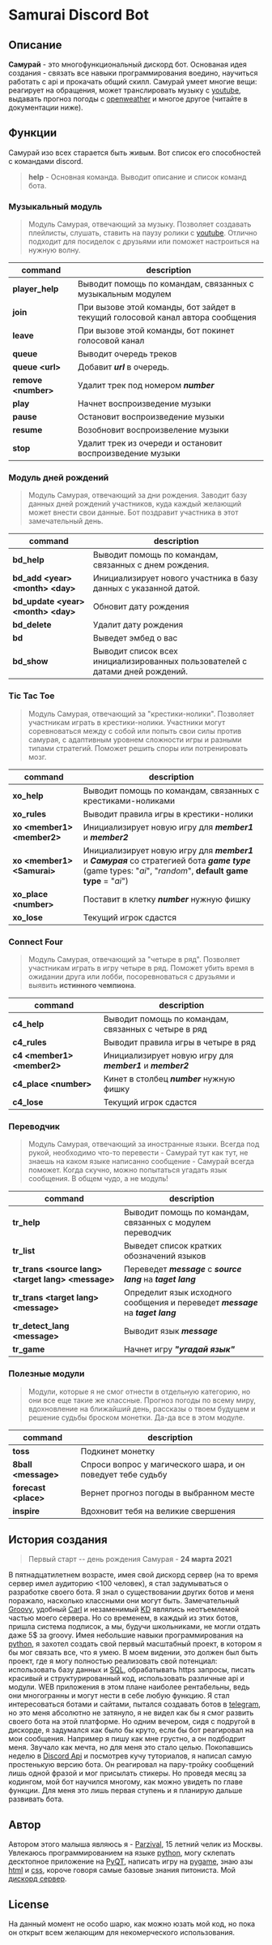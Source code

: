 # Samurai Discord Bot

## Описание
**Самурай** - это многофункциональный дискорд бот. Основаная идея создания - связать все навыки программирования воедино, научиться работать с api и прокачать общий скилл. Самурай умеет многие вещи: реагирует на обращения, может транслировать музыку с [youtube](https://www.youtube.com/), выдавать прогноз погоды с [openweather](https://openweathermap.org/) и многое другое (читайте в документации ниже).

## Функции
Самурай изо всех старается быть живым. Вот список его способностей с командами discord.

> **help** - Основная команда. Выводит описание и список команд бота. 

### Музыкальный модуль
> Модуль Самурая, отвечающий за музыку. 
Позволяет создавать плейлисты, слушать, ставить на паузу ролики с [youtube](https://www.youtube.com/).
Отлично подходит для посиделок с друзьями или поможет настроиться на нужную волну.

| command | description |
| --- | --- |
| **player_help** |  Выводит помощь по командам, связанных с музыкальным модулем |
| **join** | При вызове этой команды, бот зайдет в текущий голосовой канал автора сообщения |
| **leave** | При вызове этой команды, бот покинет голосовой канал |
| **queue** | Выводит очередь треков |
| **queue \<url>** | Добавит ***url*** в очередь. |
| **remove \<number>** | Удалит трек под номером ***number*** |
| **play** | Начнет воспроизведение музыки |
| **pause** | Остановит воспроизведение музыки |
| **resume** | Возобновит воспроизвеление музыки |
| **stop** | Удалит трек из очереди и остановит воспроизведение музыки |

### Модуль дней рождений
> Модуль Самурая, отвечающий за дни рождения.
Заводит базу данных дней рождений участников, куда каждый желающий может внести свои данные. Бот поздравит участника в этот замечательный день.

| command | description |
| --- | --- |
| **bd_help** | Выводит помощь по командам, связанных с днем рождения. |
| **bd_add \<year> \<month> \<day>** | Инициализирует нового участника в базу данных с указанной датой. |
| **bd_update \<year> \<month> \<day>** | Обновит дату рождения |
| **bd_delete**| Удалит дату рождения |
| **bd** | Выведет эмбед о вас |
| **bd_show** | Выводит список всех инициализированных пользователей с датами дней рождений. |

### Tic Tac Toe
> Модуль Самурая, отвечающий за "крестики-нолики".
Позволяет участникам играть в крестики-нолики. Участники могут соревноваться между с собой или попыть свои силы против самурая, с адаптивным уровнем сложности игры и разными типами стратегий.
Поможет решить споры или потренировать мозг.

| command | description |
| --- | --- |
| **xo_help** | Выводит помощь по командам, связанных с крестиками-ноликами |
| **xo_rules** | Выводит правила игры в крестики-нолики |
| **xo \<member1> \<member2>** | Инициализирует новую игру для ***member1*** и ***member2*** |
| **xo \<member1> \<Samurai> <game type>** | Инициализирует новую игру для ***member1*** и ***Самурая*** со стратегией бота ***game type*** (game types: "*ai*", "*random*", **default game type** = "*ai*") |
| **xo_place \<number>** | Поставит в клетку ***number*** нужную фишку |
| **xo_lose** | Текущий игрок сдастся |

### Connect Four
> Модуль Самурая, отвечающий за "четыре в ряд".
Позволяет участникам играть в игру четыре в ряд. 
Поможет убить время в ожидании друга или лобби, посоревноваться с друзьями и выявить **истинного чемпиона**.

| command | description |
| --- | --- |
| **c4_help** | Выводит помощь по командам, связанных с четыре в ряд |
| **c4_rules** | Выводит правила игры в четыре в ряд |
| **c4 \<member1> \<member2>** | Инициализирует новую игру для ***member1*** и ***member2*** |
| **c4_place \<number>** | Кинет в столбец ***number*** нужную фишку |
| **c4_lose** | Текущий игрок сдастся |

### Переводчик
> Модуль Самурая, отвечающий за иностранные языки.
Всегда под рукой, необходимо что-то перевести - Самурай тут как тут, не знаешь на каком языке написанно сообщение - Самурай всегда поможет. Когда скучно, можно попытаться угадать язык сообщения. В общем чудо, а не модуль!

| command | description |
| --- | --- |
| **tr_help** | Выводит помощь по командам, связанных с модулем переводчик |
| **tr_list** | Выведет список кратких обозначений языков  |
| **tr_trans \<source lang> \<target lang> \<message>** | Переведет ***message*** с ***source lang*** на ***taget lang*** |
| **tr_trans \<target lang> \<message>** | Определит язык исходного сообщения и переведет ***message*** на ***taget lang*** |
| **tr_detect_lang \<message>** | Выводит язык ***message*** |
| **tr_game** | Начнет игру ***"угадай язык"*** |

### Полезные модули
> Модули, которые я не смог отнести в отдельную категорию, но они все еще такие же классные.
Прогноз погоды по всему миру, вдохновление на ближайший день, рассказы о твоем будущем и решение судьбы броском монетки. Да-да все в этом модуле.

| command | description |
| --- | --- |
| **toss** | Подкинет монетку |
| **8ball \<message>** | Спроси вопрос у магического шара, и он поведует тебе судьбу |
| **forecast \<place>** | Вернет прогноз погоды в выбранном месте |
| **inspire** | Вдохновит тебя на великие свершения |

## История создания
> Первый старт -- день рождения Самурая - **24 марта 2021**

В пятнадцатилетнем возрасте, имея свой дискорд сервер (на то время сервер имел аудиторию <100 человек), я стал задумываться о разработке своего бота. Я знал о существовании других ботов и меня поражало, насколько классными они могут быть. Замечательный [Groovy](https://groovy.bot/), удобный [Carl](https://carl.gg/) и незаменимый [KD](https://top.gg/bot/414925323197612032) являлись неотъемлемой частью моего сервера. Но со временем, в каждый из этих ботов, пришла система подписок, а мы, будучи школьниками, не могли отдать даже 5$ за groovy. 
Имея небольшие навыки программирования на [python](https://en.wikipedia.org/wiki/Python_(programming_language)), я захотел создать свой первый масштабный проект, в котором я бы мог связать все, что я умею. В моем видении, это должен был быть проект, где я могу полностью реализовать свой потенциал: использовать базу данных и [SQL](https://ru.wikipedia.org/wiki/SQL), обрабатывать https запросы, писать красивый и структурированный код, использовать различные api и модули. WEB приложения в этом плане наиболее рентабельны, ведь они многогранны и могут нести в себе любую функцию. Я стал интересоваться ботами и сайтами, пытался создавать ботов в [telegram](https://tlgrm.ru/), но это меня абсолютно не затянуло, я не видел как бы я смог развить своего бота на этой платформе. Но одним вечером, сидя с подругой в дискорде, я задумался как было бы круто, если бы бот реагировал на мои сообщения. Например я пишу как мне грустно, а он подбодрит меня. Звучало как мечта, но для меня это стало целью. Покопавшись неделю в [Discord Api](https://discordpy.readthedocs.io/en/latest/api.html) и посмотрев кучу туториалов, я написал самую простенькую версию бота. Он реагировал на пару-тройку сообщений лишь одной фразой и мог присылать стикеры. Но проведя месяц за кодингом, мой бот научился многому, как можно увидеть по главе функции. Для меня это лишь первая ступень и я планирую дальше развивать бота.

## Автор
Автором этого малыша являюсь я - [Parzival](https://github.com/ParzivalEugene), 15 летний челик из Москвы. Увлекаюсь программированием на языке [python](https://en.wikipedia.org/wiki/Python_(programming_language)), могу склепать десктопное приложение на [PyQT](https://en.wikipedia.org/wiki/PyQt), написать игру на [pygame](https://en.wikipedia.org/wiki/Pygame), знаю азы [html](https://en.wikipedia.org/wiki/HTML) и [css](https://en.wikipedia.org/wiki/CSS), короче говоря самые базовые знания питониста. Мой [дискорд сервер](https://discord.gg/WuTaFrker6).

## License
На данный момент не особо шарю, как можно юзать мой код, но пока он открыт всем желающим для некомерческого использования.
